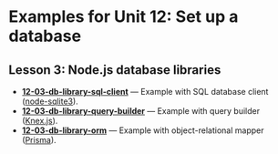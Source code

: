 # Examples for Unit 12: Set up a database

## Lesson 3: Node.js database libraries

- **[12-03-db-library-sql-client](12-03-db-library-sql-client/)** — Example with SQL database client ([node-sqlite3](https://www.npmjs.com/package/sqlite3)).
- **[12-03-db-library-query-builder](12-03-db-library-query-builder/)** — Example with query builder ([Knex.js](https://knexjs.org/)).
- **[12-03-db-library-orm](12-03-db-library-orm/)** — Example with object-relational mapper ([Prisma](https://www.prisma.io/)).
